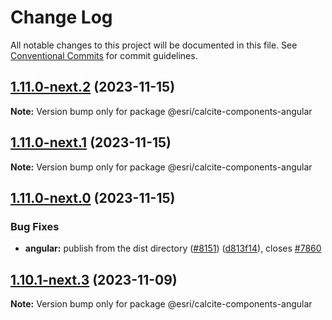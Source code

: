 # Change Log

All notable changes to this project will be documented in this file.
See [Conventional Commits](https://conventionalcommits.org) for commit guidelines.

## [1.11.0-next.2](https://github.com/Esri/calcite-design-system/compare/@esri/calcite-components-angular@1.11.0-next.1...@esri/calcite-components-angular@1.11.0-next.2) (2023-11-15)

**Note:** Version bump only for package @esri/calcite-components-angular

## [1.11.0-next.1](https://github.com/Esri/calcite-design-system/compare/@esri/calcite-components-angular@1.11.0-next.0...@esri/calcite-components-angular@1.11.0-next.1) (2023-11-15)

**Note:** Version bump only for package @esri/calcite-components-angular

## [1.11.0-next.0](https://github.com/Esri/calcite-design-system/compare/@esri/calcite-components-angular@1.10.0...@esri/calcite-components-angular@1.11.0-next.0) (2023-11-15)

### Bug Fixes

- **angular:** publish from the dist directory ([#8151](https://github.com/Esri/calcite-design-system/issues/8151)) ([d813f14](https://github.com/Esri/calcite-design-system/commit/d813f14c3c2fc7b765ccf27166f31201d91f2ac5)), closes [#7860](https://github.com/Esri/calcite-design-system/issues/7860)

## [1.10.1-next.3](https://github.com/Esri/calcite-design-system/compare/@esri/calcite-components-angular@1.10.0...@esri/calcite-components-angular@1.10.1-next.3) (2023-11-09)

**Note:** Version bump only for package @esri/calcite-components-angular
